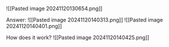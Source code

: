 ![[Pasted image 20241120130654.png]]

Answer:
![[Pasted image 20241120140313.png]]
![[Pasted image 20241120140401.png]]

How does it work?
![[Pasted image 20241120140425.png]]
